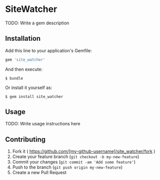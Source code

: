 # SiteWatcher

TODO: Write a gem description

## Installation

Add this line to your application's Gemfile:

```ruby
gem 'site_watcher'
```

And then execute:

    $ bundle

Or install it yourself as:

    $ gem install site_watcher

## Usage

TODO: Write usage instructions here

## Contributing

1. Fork it ( https://github.com/[my-github-username]/site_watcher/fork )
2. Create your feature branch (`git checkout -b my-new-feature`)
3. Commit your changes (`git commit -am 'Add some feature'`)
4. Push to the branch (`git push origin my-new-feature`)
5. Create a new Pull Request
